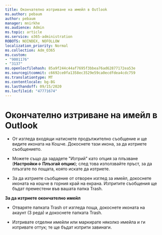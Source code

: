 ```yaml
---
title: Окончателно изтриване на имейл в Outlook
ms.author: pebaum
author: pebaum
manager: mnirkhe
ms.audience: Admin
ms.topic: article
ms.service: o365-administration
ROBOTS: NOINDEX, NOFOLLOW
localization_priority: Normal
ms.collection: Adm_O365
ms.custom:
- "9001176"
- "3137"
ms.openlocfilehash: 85a9f244c44af7695f3bbea76ad62877172ea53e
ms.sourcegitcommit: c6692ce0fa1358ec3529e59ca0ecdfdea4cdc759
ms.translationtype: MT
ms.contentlocale: bg-BG
ms.lasthandoff: 09/15/2020
ms.locfileid: "47771674"
---
```

# <a name="permanently-delete-an-email-in-outlook"></a>Окончателно изтриване на имейл в Outlook

- От изгледа входящи натиснете продължително съобщение и ще видите иконата на Кошче. Докоснете тази икона, за да изтриете съобщението.

- Можете също да зададете "Изтрий" като опция за плъзване (**Настройки-> Плъзгай опции**); след това използвайте пръст, за да плъзгате по пощата, която искате да изтриете. 

- За да изтриете съобщение от отворен изглед за имейл, докоснете иконата на кошче в горния край на екрана. Изтритите съобщения ще бъдат преместени във вашата папка Trash. 

**За да изтриете окончателно имейл**

- Отваряте папката Trash от изгледа поща, докоснете иконата на акаунт (3 реда) и докоснете папката Trash.

- Изтривате отделни имейли или маркирате няколко имейла и ги изтривате оттук; те ще бъдат изтрити завинаги.